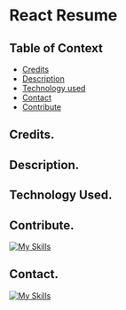# React Resume

## Table of Context

- [Credits](#credits)
- [Description](#description)
- [Technology used](#technology-used)
- [Contact](#contact)
- [Contribute](#contribute)




## Credits.

## Description.


## Technology Used.


## Contribute.

[![My Skills](https://skillicons.dev/icons?i=github)]()


## Contact.

[![My Skills](https://skillicons.dev/icons?i=linkedin,gmail)]()






